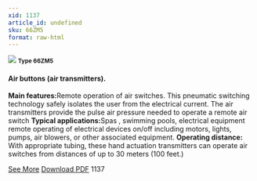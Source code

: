 ```yaml
---
xid: 1137
article_id: undefined
sku: 66ZM5
format: raw-html
---
```

 <img src="./1137/66ZM5.jpg" class="card-imgs mb-2">
 <small class="text-grey mb-2"><b>Type 66ZM5</b> </small>
 <h4>Air buttons (air transmitters).</h4>
 <p><b>Main features:</b>Remote operation of air switches. This pneumatic switching technology safely isolates the user from the electrical current. The air transmitters provide the pulse air pressure needed to operate a remote air switch
 <b>Typical applications:</b>Spas , swimming pools, electrical equipment remote operating of electrical devices on/off including motors, lights, pumps, air blowers, or other associated equipment.
 <b>Operating distance: </b>With appropriate tubing, these hand actuation transmitters can operate air switches from distances of up to 30 meters (100 feet.)</p>
 <div class="btns">
 <a href="../en/air_uttons_66zm5.html" class="btn-red">See More</a>
 <a href="../en/pdf/5-58Air buttons20130704.pdf " target="_blank" class="btn-red">Download PDF</a>
 <!-- <a href="http://www.ultimheat.com/cat5.html" target="_blank" class="access-link"> Access full catalogue <i class="fa fa-external-link" aria-hidden="true"></i> </a> -->
 <span class="number-btn">1137</span>
 </div>
 